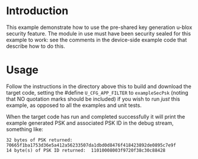 # Introduction
This example demonstrate how to use the pre-shared key generation u-blox security feature.  The module in use must have been security sealed for this example to work: see the comments in the device-side example code that describe how to do this.

# Usage
Follow the instructions in the directory above this to build and download the target code, setting the \#define `U_CFG_APP_FILTER` to `exampleSecPsk` (noting that NO quotation marks should be included) if you wish to run *just* this example, as opposed to all the examples and unit tests.

When the target code has run and completed successfully it will print the example generated PSK and associated PSK ID in the debug stream, something like:

```
32 bytes of PSK returned:       70665f1ba1753d36e5a412a56233507da1dbd0d8476f418423892de0895c7e9f
14 byte(s) of PSK ID returned:  11010008003f9720f38c30c88428
```